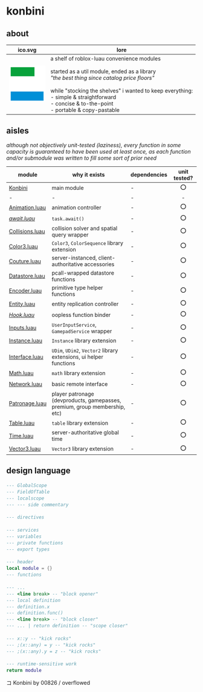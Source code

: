 # konbini

## about

|ico.svg|lore|
|-|-|
|<img src="./konbini-ico.svg" width="96"/>|a shelf of roblox-luau convenience modules<br><br>started as a util module, ended as a library<br>*"the best thing since catalog price floors"*<br><br>while "stocking the shelves" i wanted to keep everything:<br>- simple & straightforward<br>- concise & to-the-point<br>- portable & copy-pastable|

## aisles

*although not objectively unit-tested (laziness), every function in some capacity is guaranteed to have been used at least once, as each function and/or submodule was written to fill some sort of prior need*

|module|why it exists|dependencies|unit tested?|
|-|-|-|:-:|
|[Konbini](./Konbini/init.luau)|main module|-|⭕|
|-|-|-|-|
|[Animation.luau](./Konbini/Animation/init.luau)|animation controller|-|⭕|
|*[await.luau](./Konbini/await/init.luau)*|`task.await()`|-|⭕|
|[Collisions.luau](./Konbini/Collisions/init.luau)|collision solver and spatial query wrapper|-|⭕|
|[Color3.luau](./Konbini/Color3/init.luau)|`Color3`, `ColorSequence` library extension|-|⭕|
|[Couture.luau](./Konbini/Couture/init.luau)|server-instanced, client-authoritative accessories|-|⭕|
|[Datastore.luau](./Konbini/Datastore/init.luau)|pcall-wrapped datastore functions|-|⭕|
|[Encoder.luau](./Konbini/Encoder/init.luau)|primitive type helper functions|-|⭕|
|[Entity.luau](./Konbini/Entity/init.luau)|entity replication controller|-|⭕|
|*[Hook.luau](./Konbini/Hook/init.luau)*|oopless function binder|-|⭕|
|[Inputs.luau](./Konbini/Inputs/init.luau)|`UserInputService`, `GamepadService` wrapper|-|⭕|
|[Instance.luau](./Konbini/Instance/init.luau)|`Instance` library extension|-|⭕|
|[Interface.luau](./Konbini/Interface/init.luau)|`UDim`, `UDim2`, `Vector2` library extensions, ui helper functions|-|⭕|
|[Math.luau](./Konbini/Math/init.luau)|`math` library extension|-|⭕|
|[Network.luau](./Konbini/Network/init.luau)|basic remote interface|-|⭕|
|[Patronage.luau](./Konbini/Patronage/init.luau)|player patronage (devproducts, gamepasses, premium, group membership, etc)|-|⭕|
|[Table.luau](./Konbini/Table/init.luau)|`table` library extension|-|⭕|
|[Time.luau](./Konbini/Time/init.luau)|server-authoritative global time|-|⭕|
|[Vector3.luau](./Konbini/Vector3/init.luau)|`Vector3` library extension|-|⭕|

## design language

```lua
--- GlobalScope
--- FieldOfTable
--- localscope
--- --- side commentary

--- directives

--- services
--- variables
--- private functions
--- export types

--- header
local module = {}
--- functions

--- ...
--- <line break> -- "block opener"
--- local definition
--- definition.x
--- definition.func()
--- <line break> -- "block closer"
--- ... | return definition -- "scope closer"

--- x::y -- "kick rocks"
--- ;(x::any) = y -- "kick rocks"
--- ;(x::any).y = z -- "kick rocks"

--- runtime-sensitive work
return module
```

コ Konbini by 00826 / overflowed